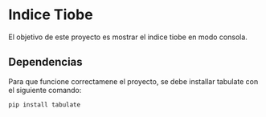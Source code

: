 # Indice Tiobe
El objetivo de este proyecto es mostrar el indice tiobe en modo consola.

## Dependencias
Para que funcione correctamene el proyecto, se debe installar tabulate con el siguiente comando:
```shell
pip install tabulate
```
